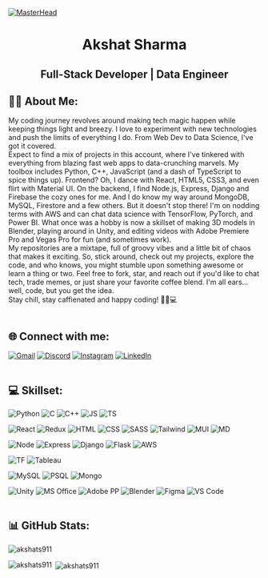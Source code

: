 [![MasterHead](https://wallpaperaccess.com/full/117086.jpg)](https://akshatsworld.netlify.app/portfolio)
<h1 align="center">Akshat Sharma</h1>
<h2 align="center">Full-Stack Developer | Data Engineer </h2>

## 👨‍💻 About Me:
My coding journey revolves around making tech magic happen while keeping things light and breezy. I love to experiment with new technologies and push the limits of everything I do. From Web Dev to Data Science, I've got it covered.<br>
Expect to find a mix of projects in this account, where I've tinkered with everything from blazing fast web apps to data-crunching marvels. My toolbox includes Python, C++, JavaScript (and a dash of TypeScript to spice things up). Frontend? Oh, I dance with React, HTML5, CSS3, and even flirt with Material UI. On the backend, I find Node.js, Express, Django and Firebase the cozy ones for me. And I do know my way around MongoDB, MySQL, Firestore and a few others.
But it doesn't stop there! I'm on nodding terms with AWS and can chat data science with TensorFlow, PyTorch, and Power BI. What once was a hobby is now a skillset of making 3D models in Blender, playing around in Unity, and editing videos with Adobe Premiere Pro and Vegas Pro for fun (and sometimes work).<br>
My repositories are a mixtape, full of groovy vibes and a little bit of chaos that makes it exciting.
So, stick around, check out my projects, explore the code, and who knows, you might stumble upon something awesome or learn a thing or two. Feel free to fork, star, and reach out if you'd like to chat tech, trade memes, or just share your favorite coffee blend. I'm all ears... well, code, but you get the idea.<br>
Stay chill, stay caffienated and happy coding! 🚴‍♂️💻<br>
<br>

## 🌐 Connect with me:

[![Gmail](https://img.shields.io/badge/Gmail-D14836?style=for-the-badge&logo=gmail&logoColor=white)](i.akshatsharma911@gmail.com)
[![Discord](https://img.shields.io/badge/Discord-7289DA?style=for-the-badge&logo=discord&logoColor=white)](https://discord.gg/spy.boy)
[![Instagram](https://img.shields.io/badge/Instagram-E4405F?style=for-the-badge&logo=instagram&logoColor=white)](https://www.instagram.com/_aks.hatt_/)
[![LinkedIn](https://img.shields.io/badge/LinkedIn-0077B5?style=for-the-badge&logo=linkedin&logoColor=white)](https://www.linkedin.com/in/akshat-sharma-4842a822a/)
<br>
<br>

## 💻 Skillset:

![Python](https://img.shields.io/badge/Python-3776AB?style=for-the-badge&logo=python&logoColor=white)
![C](https://img.shields.io/badge/C-00599C?style=for-the-badge&logo=c&logoColor=white)
![C++](https://img.shields.io/badge/C%2B%2B-00599C?style=for-the-badge&logo=c%2B%2B&logoColor=white)
![JS](https://img.shields.io/badge/JavaScript-F7DF1E?style=for-the-badge&logo=javascript&logoColor=black)
![TS](https://img.shields.io/badge/TypeScript-007ACC?style=for-the-badge&logo=typescript&logoColor=white)

![React](https://img.shields.io/badge/React-20232A?style=for-the-badge&logo=react&logoColor=61DAFB)
![Redux](https://img.shields.io/badge/Redux-593D88?style=for-the-badge&logo=redux&logoColor=white)
![HTML](https://img.shields.io/badge/HTML5-E34F26?style=for-the-badge&logo=html5&logoColor=white)
![CSS](https://img.shields.io/badge/CSS3-1572B6?style=for-the-badge&logo=css3&logoColor=white)
![SASS](https://img.shields.io/badge/Sass-CC6699?style=for-the-badge&logo=sass&logoColor=white)
![Tailwind](https://img.shields.io/badge/Tailwind_CSS-38B2AC?style=for-the-badge&logo=tailwind-css&logoColor=white)
![MUI](https://img.shields.io/badge/Material--UI-0081CB?style=for-the-badge&logo=material-ui&logoColor=white)
![MD](https://img.shields.io/badge/Markdown-000000?style=for-the-badge&logo=markdown&logoColor=white)

![Node](https://img.shields.io/badge/Node.js-43853D?style=for-the-badge&logo=node.js&logoColor=white)
![Express](https://img.shields.io/badge/Express.js-404D59?style=for-the-badge)
![Django](https://img.shields.io/badge/Django-092E20?style=for-the-badge&logo=django&logoColor=white)
![Flask](https://img.shields.io/badge/Flask-000000?style=for-the-badge&logo=flask&logoColor=white)
![AWS](https://img.shields.io/badge/Amazon_AWS-232F3E?style=for-the-badge&logo=amazon-aws&logoColor=white)

![TF](https://img.shields.io/badge/TensorFlow-FF6F00?style=for-the-badge&logo=tensorflow&logoColor=white)
![Tableau](https://img.shields.io/badge/Tableau-E97627?style=for-the-badge&logo=Tableau&logoColor=white)

![MySQL](https://img.shields.io/badge/MySQL-00000F?style=for-the-badge&logo=mysql&logoColor=white)
![PSQL](https://img.shields.io/badge/PostgreSQL-316192?style=for-the-badge&logo=postgresql&logoColor=white)
![Mongo](https://img.shields.io/badge/MongoDB-4EA94B?style=for-the-badge&logo=mongodb&logoColor=white)

![Unity](https://img.shields.io/badge/Unity-100000?style=for-the-badge&logo=unity&logoColor=white)
![MS Office](https://img.shields.io/badge/Microsoft_Office-D83B01?style=for-the-badge&logo=microsoft-office&logoColor=white)
![Adobe PP](https://img.shields.io/badge/Adobe%20Premiere%20Pro-9999FF?style=for-the-badge&logo=Adobe%20Premiere%20Pro&logoColor=white)
![Blender](https://img.shields.io/badge/blender-%23F5792A.svg?style=for-the-badge&logo=blender&logoColor=white)
![Figma](https://img.shields.io/badge/Figma-F24E1E?style=for-the-badge&logo=figma&logoColor=white)
![VS Code](https://img.shields.io/badge/Visual_Studio_Code-0078D4?style=for-the-badge&logo=visual%20studio%20code&logoColor=white)
<br>
<br>

## 📊 GitHub Stats:

<p align="left"> <img src="https://github-profile-trophy.vercel.app/?username=akshats911&theme=dark_dimmed&title=MultiLanguage,Repositories,Commits,Followers,PullRequest,Experience&margin-w=20&no-frame=true" alt="akshats911" /></p>

<p><img align="left" src="https://github-readme-stats.vercel.app/api/top-langs?username=akshats911&show_icons=true&locale=en&layout=donut&theme=onedark&hide_border=true&langs_count=6" alt="akshats911" /></p>

<p>&nbsp;<img align="center" src="https://github-readme-stats.vercel.app/api?username=akshats911&show_icons=true&locale=en&theme=onedark&hide_border=true" alt="akshats911" /></p>

